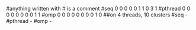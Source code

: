 #anything written with # is a comment
#seq
0
0
0
0
0
1
1
0
3
1
#pthread
0
0
0
0
0
0
0
0
1
1
#omp
0
0
0
0
0
0
0
0
1
0
##on 4 threads, 10 clusters
#seq - 
#pthread - 
#omp - 